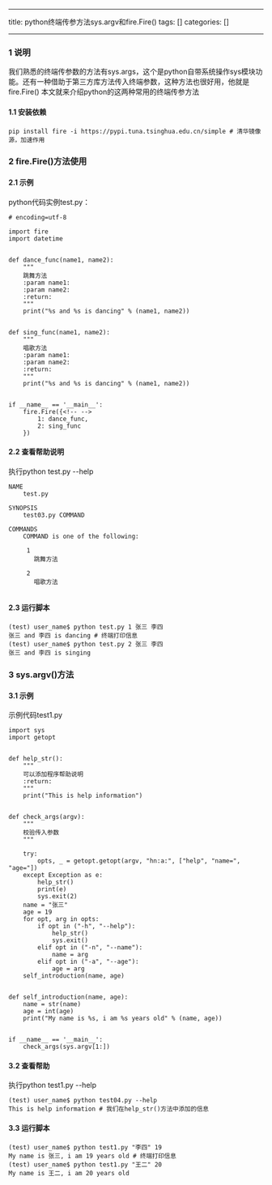 
--- 
title:  python终端传参方法sys.argv和fire.Fire() 
tags: []
categories: [] 

---
### 1 说明

我们熟悉的终端传参数的方法有sys.args，这个是python自带系统操作sys模块功能。还有一种借助于第三方库方法传入终端参数，这种方法也很好用，他就是fire.Fire() 本文就来介绍python的这两种常用的终端传参方法

#### 1.1 安装依赖

```
pip install fire -i https://pypi.tuna.tsinghua.edu.cn/simple # 清华镜像源，加速作用

```

### 2 fire.Fire()方法使用

#### 2.1 示例

python代码实例test.py：

```
# encoding=utf-8

import fire
import datetime


def dance_func(name1, name2):
    """
    跳舞方法
    :param name1:
    :param name2:
    :return:
    """
    print("%s and %s is dancing" % (name1, name2))


def sing_func(name1, name2):
    """
    唱歌方法
    :param name1:
    :param name2:
    :return:
    """
    print("%s and %s is dancing" % (name1, name2))


if __name__ == '__main__':
    fire.Fire({<!-- -->
        1: dance_func,
        2: sing_func
    })

```

#### 2.2 查看帮助说明

执行python test.py --help

```
NAME
    test.py

SYNOPSIS
    test03.py COMMAND

COMMANDS
    COMMAND is one of the following:

     1
       跳舞方法

     2
       唱歌方法


```

#### 2.3 运行脚本

```
(test) user_name$ python test.py 1 张三 李四
张三 and 李四 is dancing # 终端打印信息
(test) user_name$ python test.py 2 张三 李四
张三 and 李四 is singing

```

### 3 sys.argv()方法

#### 3.1 示例

示例代码test1.py

```
import sys
import getopt


def help_str():
    """
    可以添加程序帮助说明
    :return:
    """
    print("This is help information")


def check_args(argv):
    """
    校验传入参数
    """

    try:
        opts, _ = getopt.getopt(argv, "hn:a:", ["help", "name=", "age="])
    except Exception as e:
        help_str()
        print(e)
        sys.exit(2)
    name = "张三"
    age = 19
    for opt, arg in opts:
        if opt in ("-h", "--help"):
            help_str()
            sys.exit()
        elif opt in ("-n", "--name"):
            name = arg
        elif opt in ("-a", "--age"):
            age = arg
    self_introduction(name, age)


def self_introduction(name, age):
    name = str(name)
    age = int(age)
    print("My name is %s, i am %s years old" % (name, age))


if __name__ == '__main__':
    check_args(sys.argv[1:])

```

#### 3.2 查看帮助

执行python test1.py --help

```
(test) user_name$ python test04.py --help
This is help information # 我们在help_str()方法中添加的信息

```

#### 3.3 运行脚本

```
(test) user_name$ python test1.py "李四" 19
My name is 张三, i am 19 years old # 终端打印信息
(test) user_name$ python test1.py "王二" 20
My name is 王二, i am 20 years old

```
